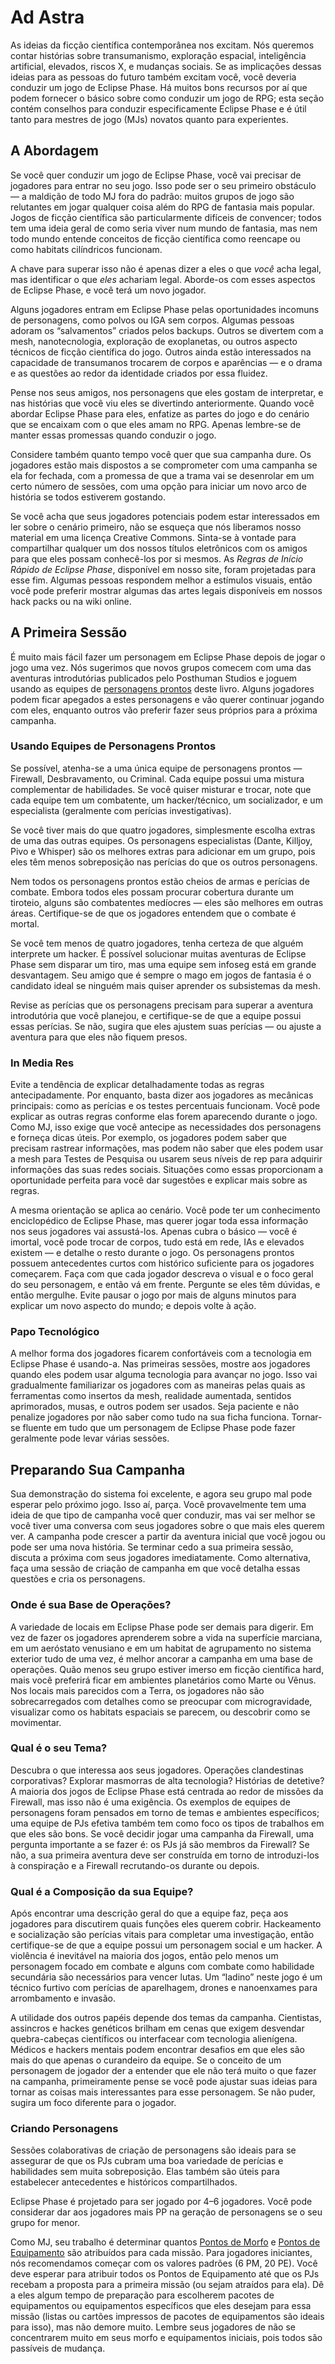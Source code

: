 # Ad Astra

As ideias da ficção científica contemporânea nos excitam. Nós queremos contar histórias sobre transumanismo, exploração espacial, inteligência artificial, elevados, riscos X, e mudanças sociais. Se as implicações dessas ideias para as pessoas do futuro também excitam você, você deveria conduzir um jogo de Eclipse Phase. Há muitos bons recursos por aí que podem fornecer o básico sobre como conduzir um jogo de RPG; esta seção contém conselhos para conduzir especificamente Eclipse Phase e é útil tanto para mestres de jogo (MJs) novatos quanto para experientes.

## A Abordagem

Se você quer conduzir um jogo de Eclipse Phase, você vai precisar de jogadores para entrar no seu jogo. Isso pode ser o seu primeiro obstáculo — a maldição de todo MJ fora do padrão: muitos grupos de jogo são relutantes em jogar qualquer coisa além do RPG de fantasia mais popular. Jogos de ficção científica são particularmente difíceis de convencer; todos tem uma ideia geral de como seria viver num mundo de fantasia, mas nem todo mundo entende conceitos de ficção científica como reencape ou como habitats cilíndricos funcionam.

A chave para superar isso não é apenas dizer a eles o que _você_ acha legal, mas identificar o que _eles_ achariam legal. Aborde-os com esses aspectos de Eclipse Phase, e você terá um novo jogador.

Alguns jogadores entram em Eclipse Phase pelas oportunidades incomuns de personagens, como polvos ou IGA sem corpos. Algumas pessoas adoram os “salvamentos” criados pelos backups. Outros se divertem com a mesh, nanotecnologia, exploração de exoplanetas, ou outros aspecto técnicos de ficção científica do jogo. Outros ainda estão interessados na capacidade de transumanos trocarem de corpos e aparências — e o drama e as questões ao redor da identidade criados por essa fluidez.

Pense nos seus amigos, nos personagens que eles gostam de interpretar, e nas histórias que você viu eles se divertindo anteriormente. Quando você abordar Eclipse Phase para eles, enfatize as partes do jogo e do cenário que se encaixam com o que eles amam no RPG. Apenas lembre-se de manter essas promessas quando conduzir o jogo.

Considere também quanto tempo você quer que sua campanha dure. Os jogadores estão mais dispostos a se comprometer com uma campanha se ela for fechada, com a promessa de que a trama vai se desenrolar em um certo número de sessões, com uma opção para iniciar um novo arco de história se todos estiverem gostando.

Se você acha que seus jogadores potenciais podem estar interessados em ler sobre o cenário primeiro, não se esqueça que nós liberamos nosso material em uma licença Creative Commons. Sinta-se à vontade para compartilhar qualquer um dos nossos títulos eletrônicos com os amigos para que eles possam conhecê-los por si mesmos. As _Regras de Início Rápido de Eclipse Phase_, disponível em nosso site, foram projetadas para esse fim. Algumas pessoas respondem melhor a estímulos visuais, então você pode preferir mostrar algumas das artes legais disponíveis em nossos hack packs ou na wiki online.

## A Primeira Sessão

É muito mais fácil fazer um personagem em Eclipse Phase depois de jogar o jogo uma vez. Nós sugerimos que novos grupos comecem com uma das aventuras introdutórias publicados pelo Posthuman Studios e joguem usando as equipes de [personagens prontos](../05/00-sample-characters.md) deste livro. Alguns jogadores podem ficar apegados a estes personagens e vão querer continuar jogando com eles, enquanto outros vão preferir fazer seus próprios para a próxima campanha.

### Usando Equipes de Personagens Prontos

Se possível, atenha-se a uma única equipe de personagens prontos — Firewall, Desbravamento, ou Criminal. Cada equipe possui uma mistura complementar de habilidades. Se você quiser misturar e trocar, note que cada equipe tem um combatente, um hacker/técnico, um socializador, e um especialista (geralmente com perícias investigativas).

Se você tiver mais do que quatro jogadores, simplesmente escolha extras de uma das outras equipes. Os personagens especialistas (Dante, Killjoy, Pivo e Whisper) são os melhores extras para adicionar em um grupo, pois eles têm menos sobreposição nas perícias do que os outros personagens.

Nem todos os personagens prontos estão cheios de armas e perícias de combate. Embora todos eles possam procurar cobertura durante um tiroteio, alguns são combatentes medíocres — eles são melhores em outras áreas. Certifique-se de que os jogadores entendem que o combate é mortal.

Se você tem menos de quatro jogadores, tenha certeza de que alguém interprete um hacker. É possível solucionar muitas aventuras de Eclipse Phase sem disparar um tiro, mas uma equipe sem infoseg está em grande desvantagem. Seu amigo que é sempre o mago em jogos de fantasia é o candidato ideal se ninguém mais quiser aprender os subsistemas da mesh.

Revise as perícias que os personagens precisam para superar a aventura introdutória que você planejou, e certifique-se de que a equipe possui essas perícias. Se não, sugira que eles ajustem suas perícias — ou ajuste a aventura para que eles não fiquem presos.

### In Media Res

Evite a tendência de explicar detalhadamente todas as regras antecipadamente. Por enquanto, basta dizer aos jogadores as mecânicas principais: como as perícias e os testes percentuais funcionam. Você pode explicar as outras regras conforme elas forem aparecendo durante o jogo. Como MJ, isso exige que você antecipe as necessidades dos personagens e forneça dicas úteis. Por exemplo, os jogadores podem saber que precisam rastrear informações, mas podem não saber que eles podem usar a mesh para Testes de Pesquisa ou usarem seus níveis de rep para adquirir informações das suas redes sociais. Situações como essas proporcionam a oportunidade perfeita para você dar sugestões e explicar mais sobre as regras.

A mesma orientação se aplica ao cenário. Você pode ter um conhecimento enciclopédico de Eclipse Phase, mas querer jogar toda essa informação nos seus jogadores vai assustá-los. Apenas cubra o básico — você é imortal, você pode trocar de corpos, tudo está em rede, IAs e elevados existem — e detalhe o resto durante o jogo. Os personagens prontos possuem antecedentes curtos com histórico suficiente para os jogadores começarem. Faça com que cada jogador descreva o visual e o foco geral do seu personagem, e então vá em frente. Pergunte se eles têm dúvidas, e então mergulhe. Evite pausar o jogo por mais de alguns minutos para explicar um novo aspecto do mundo; e depois volte à ação.

### Papo Tecnológico

A melhor forma dos jogadores ficarem confortáveis com a tecnologia em Eclipse Phase é usando-a. Nas primeiras sessões, mostre aos jogadores quando eles podem usar alguma tecnologia para avançar no jogo. Isso vai gradualmente familiarizar os jogadores com as maneiras pelas quais as ferramentas como insertos da mesh, realidade aumentada, sentidos aprimorados, musas, e outros podem ser usados. Seja paciente e não penalize jogadores por não saber como tudo na sua ficha funciona. Tornar-se fluente em tudo que um personagem de Eclipse Phase pode fazer geralmente pode levar várias sessões.

## Preparando Sua Campanha

Sua demonstração do sistema foi excelente, e agora seu grupo mal pode esperar pelo próximo jogo. Isso aí, parça. Você provavelmente tem uma ideia de que tipo de campanha você quer conduzir, mas vai ser melhor se você tiver uma conversa com seus jogadores sobre o que mais eles querem ver. A campanha pode crescer a partir da aventura inicial que você jogou ou pode ser uma nova história. Se terminar cedo a sua primeira sessão, discuta a próxima com seus jogadores imediatamente. Como alternativa, faça uma sessão de criação de campanha em que você detalha essas questões e cria os personagens.

### Onde é sua Base de Operações?

A variedade de locais em Eclipse Phase pode ser demais para digerir. Em vez de fazer os jogadores aprenderem sobre a vida na superfície marciana, em um aeróstato venusiano e em um habitat de agrupamento no sistema exterior tudo de uma vez, é melhor ancorar a campanha em uma base de operações. Quão menos seu grupo estiver imerso em ficção científica hard, mais você preferirá ficar em ambientes planetários como Marte ou Vênus. Nos locais mais parecidos com a Terra, os jogadores não são sobrecarregados com detalhes como se preocupar com microgravidade, visualizar como os habitats espaciais se parecem, ou descobrir como se movimentar.

### Qual é o seu Tema?

Descubra o que interessa aos seus jogadores. Operações clandestinas corporativas? Explorar masmorras de alta tecnologia? Histórias de detetive? A maioria dos jogos de Eclipse Phase está centrada ao redor de missões da Firewall, mas isso não é uma exigência. Os exemplos de equipes de personagens foram pensados em torno de temas e ambientes específicos; uma equipe de PJs efetiva também tem como foco os tipos de trabalhos em que eles são bons. Se você decidir jogar uma campanha da Firewall, uma pergunta importante a se fazer é: os PJs já são membros da Firewall? Se não, a sua primeira aventura deve ser construída em torno de introduzi-los à conspiração e a Firewall recrutando-os durante ou depois.

### Qual é a Composição da sua Equipe?

Após encontrar uma descrição geral do que a equipe faz, peça aos jogadores para discutirem quais funções eles querem cobrir. Hackeamento e socialização são perícias vitais para completar uma investigação, então certifique-se de que a equipe possui um personagem social e um hacker. A violência é inevitável na maioria dos jogos, então pelo menos um personagem focado em combate e alguns com combate como habilidade secundária são necessários para vencer lutas. Um “ladino” neste jogo é um técnico furtivo com perícias de aparelhagem, drones e nanoenxames para arrombamento e invasão.

A utilidade dos outros papéis depende dos temas da campanha. Cientistas, assincros e hackes genéticos brilham em cenas que exigem desvendar quebra-cabeças científicos ou interfacear com tecnologia alienígena. Médicos e hackers mentais podem encontrar desafios em que eles são mais do que apenas o curandeiro da equipe. Se o conceito de um personagem de jogador der a entender que ele não terá muito o que fazer na campanha, primeiramente pense se você pode ajustar suas ideias para tornar as coisas mais interessantes para esse personagem. Se não puder, sugira um foco diferente para o jogador.

### Criando Personagens

Sessões colaborativas de criação de personagens são ideais para se assegurar de que os PJs cubram uma boa variedade de perícias e habilidades sem muita sobreposição. Elas também são úteis para estabelecer antecedentes e históricos compartilhados.

Eclipse Phase é projetado para ser jogado por 4–6 jogadores. Você pode considerar dar aos jogadores mais PP na geração de personagens se o seu grupo for menor.

Como MJ, seu trabalho é determinar quantos [Pontos de Morfo](../15/03-acquiring-morphs.md#determining-morph-points) e [Pontos de Equipamento](../16/02-acquiring-gear.md#missions-and-gear-points) são atribuídos para cada missão. Para jogadores iniciantes, nós recomendamos começar com os valores padrões (6&nbsp;PM, 20&nbsp;PE). Você deve esperar para atribuir todos os Pontos de Equipamento até que os PJs recebam a proposta para a primeira missão (ou sejam atraídos para ela). Dê a eles algum tempo de preparação para escolherem pacotes de equipamentos ou equipamentos específicos que eles desejam para essa missão (listas ou cartões impressos de pacotes de equipamentos são ideais para isso), mas não demore muito. Lembre seus jogadores de não se concentrarem muito em seus morfo e equipamentos iniciais, pois todos são passíveis de mudança.
